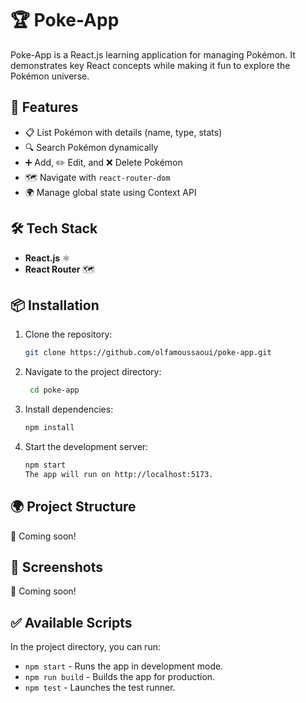# 🏆 Poke-App

Poke-App is a React.js learning application for managing Pokémon. It demonstrates key React concepts while making it fun to explore the Pokémon universe.

## 🚀 Features

- 📋 List Pokémon with details (name, type, stats)
- 🔍 Search Pokémon dynamically
- ➕ Add, ✏️ Edit, and ❌ Delete Pokémon
- 🗺️ Navigate with `react-router-dom`
- 🌍 Manage global state using Context API

## 🛠️ Tech Stack

- **React.js** ⚛️
- **React Router** 🗺️

## 📦 Installation

1. Clone the repository:
   ```sh
   git clone https://github.com/olfamoussaoui/poke-app.git
   ```
2. Navigate to the project directory:
   ```sh
    cd poke-app
   ```
3. Install dependencies:
   ```sh
   npm install
   ```
4. Start the development server:
   ```sh
   npm start
   The app will run on http://localhost:5173.
   ```

## 🌍 Project Structure

🚧 Coming soon!

## 🎨 Screenshots

🚧 Coming soon!

## ✅ Available Scripts

In the project directory, you can run:

- `npm start` - Runs the app in development mode.
- `npm run build` - Builds the app for production.
- `npm test` - Launches the test runner.
